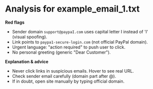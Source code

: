 # Analysis for example_email_1.txt

**Red flags**
- Sender domain `support@paypaI.com` uses capital letter I instead of 'l' (visual spoofing).
- Link points to `paypa1-secure-login.com` (not official PayPal domain).
- Urgent language: "action required" to push user to click.
- No personal greeting (generic "Dear Customer").

**Explanation & advice**
- Never click links in suspicious emails. Hover to see real URL.
- Check sender email carefully (domain part after @).
- If in doubt, open site manually by typing official domain.

